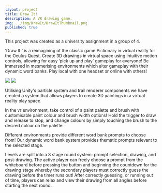 ```yaml
---
layout: project
title: Draw It!
description: A VR drawing game.
img: ../img/DrawIt/DrawItThumbnail.png 
published: true
---
```


This project was created as a university assignment in a group of 4.
   
‘Draw It!’ is a reimagining of the classic game Pictionary in virtual reality for the Oculus Quest. Create 3D drawings in virtual space using intuitive motion controls, allowing for easy ‘pick up and play’ gameplay for everyone! Be immersed in mesmerising environments which alter gameplay with their dynamic word banks. Play local with one headset or online with others!

<div class="container">   
<div class="row">  
<div class="col-sm-12">     
<div class="owl-carousel owl-theme">
	<a class="owl-video" href="https://www.youtube.com/watch?v=LCaSdR38KLg"></a>
	<a href="{{ site.baseurl }}/img/DrawIt/2-flower" target="_blank"><img src="{{ site.baseurl }}/img/DrawIt/2-flower.png" /></a>
	<a href="{{ site.baseurl }}/img/DrawIt/3-fire.png" target="_blank"><img src="{{ site.baseurl }}/img/DrawIt/3-fire.png" /></a>
</div>   
</div> 
</div>
</div>

Utilising Unity's particle system and trail renderer components we have created a system that allows players to create 3D paintings in a virtual reality play space.

In the vr environment, take control of a paint palette and brush with customisable paint colour and brush width options! Hold the trigger to draw and release to stop, and change colours by simply touching the brush to the desired colour on the palette.

Different environments provide different word bank prompts to choose from! Our dynamic word bank system provides thematic prompts relevant to the selected stage.

Levels are split into a 3 stage round system: prompt selection, drawing, and post-drawing. The active player can freely choose a prompt from the whiteboard before pressing the button and beginning the countdown for the drawing stage whereby the secondary players must correctly guess the drawing before the timer runs out! After correctly guessing, or running out of time, players can relax and view their drawing from all angles before starting the next round.